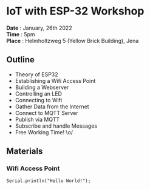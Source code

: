 # IoT with ESP-32 Workshop

**Date** : January, 26th 2022  
**Time** : 5pm  
**Place** : Helmholtzweg 5 (Yellow Brick Building), Jena

## Outline
* Theory of ESP32
* Establishing a Wifi Access Point
* Building a Webserver
* Controlling an LED
* Connecting to Wifi
* Gather Data from the Internet
* Connect to MQTT Server
* Publish via MQTT
* Subscribe and handle Messages
* Free Working Time! \o/

## Materials

### Wifi Access Point 
```
Serial.println("Hello World!");
```